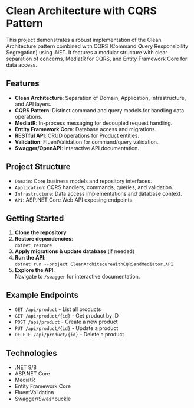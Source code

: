 # Clean Architecture with CQRS Pattern

This project demonstrates a robust implementation of the Clean Architecture pattern combined with CQRS (Command Query Responsibility Segregation) using .NET. It features a modular structure with clear separation of concerns, MediatR for CQRS, and Entity Framework Core for data access.

## Features

- **Clean Architecture**: Separation of Domain, Application, Infrastructure, and API layers.
- **CQRS Pattern**: Distinct command and query models for handling data operations.
- **MediatR**: In-process messaging for decoupled request handling.
- **Entity Framework Core**: Database access and migrations.
- **RESTful API**: CRUD operations for Product entities.
- **Validation**: FluentValidation for command/query validation.
- **Swagger/OpenAPI**: Interactive API documentation.

## Project Structure

- `Domain`: Core business models and repository interfaces.
- `Application`: CQRS handlers, commands, queries, and validation.
- `Infrastructure`: Data access implementations and database context.
- `API`: ASP.NET Core Web API exposing endpoints.

## Getting Started

1. **Clone the repository**
2. **Restore dependencies**:  
   `dotnet restore`
3. **Apply migrations & update database** (if needed)
4. **Run the API**:  
   `dotnet run --project CleanArchitecureWithCQRSandMediator.API`
5. **Explore the API**:  
   Navigate to `/swagger` for interactive documentation.

## Example Endpoints

- `GET /api/product` - List all products
- `GET /api/product/{id}` - Get product by ID
- `POST /api/product` - Create a new product
- `PUT /api/product/{id}` - Update a product
- `DELETE /api/product/{id}` - Delete a product

## Technologies

- .NET 9/8
- ASP.NET Core
- MediatR
- Entity Framework Core
- FluentValidation
- Swagger/Swashbuckle



